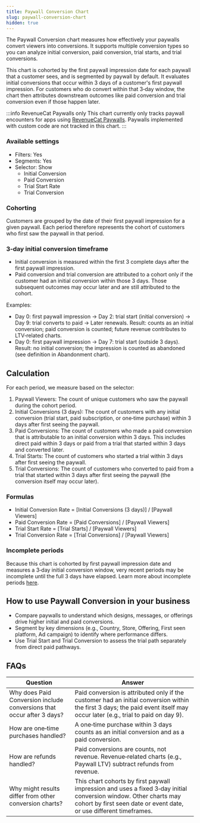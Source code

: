 ```yaml
---
title: Paywall Conversion Chart
slug: paywall-conversion-chart
hidden: true
---
```


The Paywall Conversion chart measures how effectively your paywalls convert viewers into conversions. It supports multiple conversion types so you can analyze initial conversion, paid conversion, trial starts, and trial conversions.

This chart is cohorted by the first paywall impression date for each paywall that a customer sees, and is segmented by paywall by default. It evaluates initial conversions that occur within 3 days of a customer's first paywall impression. For customers who do convert within that 3‑day window, the chart then attributes downstream outcomes like paid conversion and trial conversion even if those happen later.

:::info RevenueCat Paywalls only
This chart currently only tracks paywall encounters for apps using [RevenueCat Paywalls](/tools/paywalls). Paywalls implemented with custom code are not tracked in this chart.
:::

### Available settings

- Filters: Yes
- Segments: Yes
- Selector: Show
  - Initial Conversion
  - Paid Conversion
  - Trial Start Rate
  - Trial Conversion

### Cohorting

Customers are grouped by the date of their first paywall impression for a given paywall. Each period therefore represents the cohort of customers who first saw the paywall in that period.

### 3‑day initial conversion timeframe

- Initial conversion is measured within the first 3 complete days after the first paywall impression.
- Paid conversion and trial conversion are attributed to a cohort only if the customer had an initial conversion within those 3 days. Those subsequent outcomes may occur later and are still attributed to the cohort.

Examples:

- Day 0: first paywall impression → Day 2: trial start (initial conversion) → Day 9: trial converts to paid → Later renewals. Result: counts as an initial conversion; paid conversion is counted; future revenue contributes to LTV‑related charts.
- Day 0: first paywall impression → Day 7: trial start (outside 3 days). Result: no initial conversion; the impression is counted as abandoned (see definition in Abandonment chart).

## Calculation

For each period, we measure based on the selector:

1. Paywall Viewers: The count of unique customers who saw the paywall during the cohort period.
2. Initial Conversions (3 days): The count of customers with any initial conversion (trial start, paid subscription, or one‑time purchase) within 3 days after first seeing the paywall.
3. Paid Conversions: The count of customers who made a paid conversion that is attributable to an initial conversion within 3 days. This includes direct paid within 3 days or paid from a trial that started within 3 days and converted later.
4. Trial Starts: The count of customers who started a trial within 3 days after first seeing the paywall.
5. Trial Conversions: The count of customers who converted to paid from a trial that started within 3 days after first seeing the paywall (the conversion itself may occur later).

### Formulas

- Initial Conversion Rate = [Initial Conversions (3 days)] / [Paywall Viewers]
- Paid Conversion Rate = [Paid Conversions] / [Paywall Viewers]
- Trial Start Rate = [Trial Starts] / [Paywall Viewers]
- Trial Conversion Rate = [Trial Conversions] / [Paywall Viewers]

### Incomplete periods

Because this chart is cohorted by first paywall impression date and measures a 3‑day initial conversion window, very recent periods may be incomplete until the full 3 days have elapsed. Learn more about incomplete periods [here](/dashboard-and-metrics/charts/charts-feature-incomplete-periods).

## How to use Paywall Conversion in your business

- Compare paywalls to understand which designs, messages, or offerings drive higher initial and paid conversions.
- Segment by key dimensions (e.g., Country, Store, Offering, First seen platform, Ad campaign) to identify where performance differs.
- Use Trial Start and Trial Conversion to assess the trial path separately from direct paid pathways.

## FAQs

| Question | Answer |
| --- | --- |
| Why does Paid Conversion include conversions that occur after 3 days? | Paid conversion is attributed only if the customer had an initial conversion within the first 3 days; the paid event itself may occur later (e.g., trial to paid on day 9). |
| How are one‑time purchases handled? | A one‑time purchase within 3 days counts as an initial conversion and as a paid conversion. |
| How are refunds handled? | Paid conversions are counts, not revenue. Revenue‑related charts (e.g., Paywall LTV) subtract refunds from revenue. |
| Why might results differ from other conversion charts? | This chart cohorts by first paywall impression and uses a fixed 3‑day initial conversion window. Other charts may cohort by first seen date or event date, or use different timeframes. |



